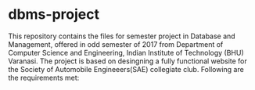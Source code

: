 # dbms-project
This repository contains the files for semester project in Database and Management, offered in odd semester of 2017 from Department of Computer Science and Engineering, Indian Institute of Technology (BHU) Varanasi.
The project is based on desingning a fully functional website for the Society of Automobile Engineeers(SAE) collegiate club.
Following are the requirements met: 
